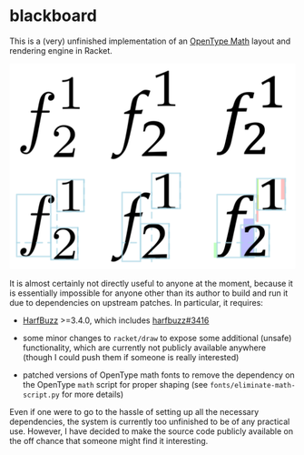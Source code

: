 # blackboard

This is a (very) unfinished implementation of an [OpenType Math][ot:math] layout and rendering engine in Racket.

![Some simple example output.](example.svg)

It is almost certainly not directly useful to anyone at the moment, because it is essentially impossible for anyone other than its author to build and run it due to dependencies on upstream patches. In particular, it requires:

  * [HarfBuzz][harfbuzz] >=3.4.0, which includes [harfbuzz#3416](https://github.com/harfbuzz/harfbuzz/pull/3416)

  * some minor changes to `racket/draw` to expose some additional (unsafe) functionality, which are currently not publicly available anywhere (though I could push them if someone is really interested)

  * patched versions of OpenType math fonts to remove the dependency on the OpenType `math` script for proper shaping (see `fonts/eliminate-math-script.py` for more details)

Even if one were to go to the hassle of setting up all the necessary dependencies, the system is currently too unfinished to be of any practical use. However, I have decided to make the source code publicly available on the off chance that someone might find it interesting.

[harfbuzz]: https://github.com/harfbuzz/harfbuzz
[ot:math]: https://docs.microsoft.com/en-us/typography/opentype/spec/math
